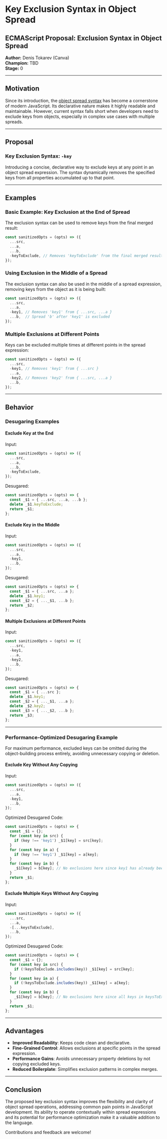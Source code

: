# Key Exclusion Syntax in Object Spread

## ECMAScript Proposal: Exclusion Syntax in Object Spread

**Author:** Denis Tokarev (Canva)  
**Champion:** TBD  
**Stage:** 0  

---

## Motivation

Since its introduction, the [object spread syntax](https://github.com/tc39/proposal-object-rest-spread) has become a cornerstone of modern JavaScript. Its declarative nature makes it highly readable and maintainable. However, current syntax falls short when developers need to exclude keys from objects, especially in complex use cases with multiple spreads.

---

## Proposal

### Key Exclusion Syntax: `-key`

Introducing a concise, declarative way to exclude keys at any point in an object spread expression. The syntax dynamically removes the specified keys from all properties accumulated up to that point.

---

## Examples

### Basic Example: Key Exclusion at the End of Spread

The exclusion syntax can be used to remove keys from the final merged result:

```js
const sanitizedOpts = (opts) => ({
  ...src,
  ...a,
  ...b,
  -keyToExclude, // Removes 'keyToExclude' from the final merged result
});
```

### Using Exclusion in the Middle of a Spread

The exclusion syntax can also be used in the middle of a spread expression, removing keys from the object as it is being built:

```js
const sanitizedOpts = (opts) => ({
  ...src,
  ...a,
  -key1, // Removes 'key1' from { ...src, ...a }
  ...b,  // Spread 'b' after 'key1' is excluded
});
```

### Multiple Exclusions at Different Points

Keys can be excluded multiple times at different points in the spread expression:

```js
const sanitizedOpts = (opts) => ({
  ...src,
  -key1, // Removes 'key1' from { ...src }
  ...a,
  -key2, // Removes 'key2' from { ...src, ...a }
  ...b,
});
```

---

## Behavior

### Desugaring Examples

#### Exclude Key at the End
Input:
```js
const sanitizedOpts = (opts) => ({
  ...src,
  ...a,
  ...b,
  -keyToExclude,
});
```
Desugared:
```js
const sanitizedOpts = (opts) => {
  const _$1 = { ...src, ...a, ...b };
  delete _$1.keyToExclude;
  return _$1;
};
```

#### Exclude Key in the Middle
Input:
```js
const sanitizedOpts = (opts) => ({
  ...src,
  ...a,
  -key1,
  ...b,
});
```
Desugared:
```js
const sanitizedOpts = (opts) => {
  const _$1 = { ...src, ...a };
  delete _$1.key1;
  const _$2 = { ..._$1, ...b };
  return _$2;
};
```

#### Multiple Exclusions at Different Points
Input:
```js
const sanitizedOpts = (opts) => ({
  ...src,
  -key1,
  ...a,
  -key2,
  ...b,
});
```
Desugared:
```js
const sanitizedOpts = (opts) => {
  const _$1 = { ...src };
  delete _$1.key1;
  const _$2 = { ..._$1, ...a };
  delete _$2.key2;
  const _$3 = { ..._$2, ...b };
  return _$3;
};
```

---

### Performance-Optimized Desugaring Example

For maximum performance, excluded keys can be omitted during the object-building process entirely, avoiding unnecessary copying or deletion.

#### Exclude Key Without Any Copying
Input:
```js
const sanitizedOpts = (opts) => ({
  ...src,
  ...a,
  -key1,
  ...b,
});
```
Optimized Desugared Code:
```js
const sanitizedOpts = (opts) => {
  const _$1 = {};
  for (const key in src) {
    if (key !== 'key1') _$1[key] = src[key];
  }
  for (const key in a) {
    if (key !== 'key1') _$1[key] = a[key];
  }
  for (const key in b) {
    _$1[key] = b[key]; // No exclusions here since key1 has already been removed
  }
  return _$1;
};
```

#### Exclude Multiple Keys Without Any Copying
Input:
```js
const sanitizedOpts = (opts) => ({
  ...src,
  ...a,
  -[...keysToExclude],
  ...b,
});
```
Optimized Desugared Code:
```js
const sanitizedOpts = (opts) => {
  const _$1 = {};
  for (const key in src) {
    if (!keysToExclude.includes(key)) _$1[key] = src[key];
  }
  for (const key in a) {
    if (!keysToExclude.includes(key)) _$1[key] = a[key];
  }
  for (const key in b) {
    _$1[key] = b[key]; // No exclusions here since all keys in keysToExclude are skipped before this point
  }
  return _$1;
};
```

---

## Advantages

- **Improved Readability**: Keeps code clean and declarative.
- **Fine-Grained Control**: Allows exclusions at specific points in the spread expression.
- **Performance Gains**: Avoids unnecessary property deletions by not copying excluded keys.
- **Reduced Boilerplate**: Simplifies exclusion patterns in complex merges.

---

## Conclusion

The proposed key exclusion syntax improves the flexibility and clarity of object spread operations, addressing common pain points in JavaScript development. Its ability to operate contextually within spread expressions and its potential for performance optimization make it a valuable addition to the language.

Contributions and feedback are welcome!
